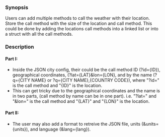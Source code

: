 ### Synopsis
Users can add multiple methods to call the weather with their location. Store the call method with the size of the location and call method. This could be done by adding the locations call methods into a linked list or into a struct with all the call methods. 

### Description
#### Part I:
* Inside the JSON city config, their could be the call method ID (?id={ID}), geographical coordinates, (?lat={LAT}&lon={LON}, and by the name (?q={CITY NAME} or ?q={CITY NAME},{COUNTRY CODE}), where "?id=" is the call method and "{ID}" is the location.
* This can get tricky due to the geographical coordinates and the name is in two parts, (call method by name can be in one part). i.e. "?lat=" and "&lon=" is the call method and "{LAT}" and "{LON}" is the location.

#### Part II:
 * The user may also add a format to retreive the JSON file, units (&units={units}), and language (&lang={lang}). 
